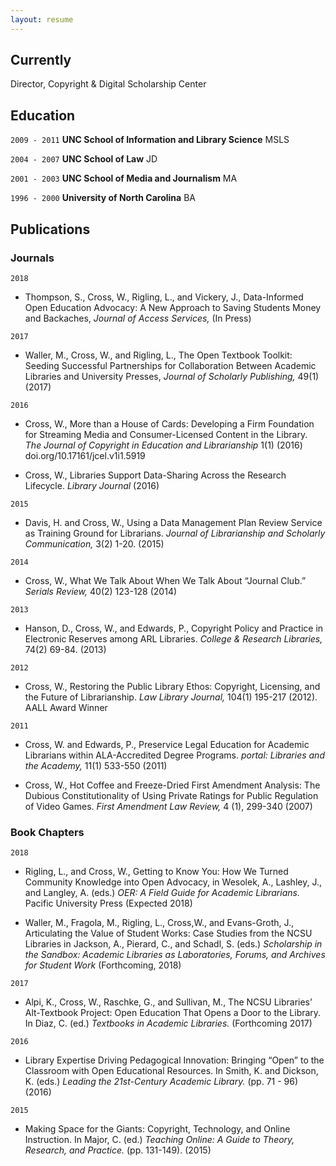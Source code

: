 ```yaml
---
layout: resume
---
```

## Currently

Director, Copyright & Digital Scholarship Center

## Education

`2009 - 2011`
__UNC School of Information and Library Science__
MSLS

`2004 - 2007`
__UNC School of Law__
JD 

`2001 - 2003`
__UNC School of Media and Journalism__
MA 

`1996 - 2000`
__University of North Carolina__
BA

## Publications

<!-- A list is also available [online](http://scholar.google.co.uk/citations?user=LTOTl0YAAAAJ) -->

### Journals

`2018`
- Thompson, S., Cross, W., Rigling, L., and Vickery, J., Data-Informed Open Education Advocacy: A New Approach to Saving Students Money and Backaches, _Journal of Access Services,_ (In Press)

`2017`
- Waller, M., Cross, W., and Rigling, L., The Open Textbook Toolkit: Seeding Successful Partnerships for Collaboration Between Academic Libraries and University Presses, _Journal of Scholarly Publishing,_ 49(1) (2017)

`2016`
- Cross, W., More than a House of Cards: Developing a Firm Foundation for Streaming Media and Consumer-Licensed Content in the Library. _The Journal of Copyright in Education and Librarianship_ 1(1) (2016) doi.org/10.17161/jcel.v1i1.5919

- Cross, W., Libraries Support Data-Sharing Across the Research Lifecycle. _Library Journal_ (2016)

`2015`
- Davis, H. and Cross, W., Using a Data Management Plan Review Service as Training Ground for Librarians. _Journal of Librarianship and Scholarly Communication,_ 3(2) 1-20. (2015)

`2014`
- Cross, W., What We Talk About When We Talk About “Journal Club.” _Serials Review,_ 40(2) 123-128 (2014)

`2013`
- Hanson, D., Cross, W., and Edwards, P., Copyright Policy and Practice in Electronic Reserves among ARL Libraries. _College & Research Libraries,_ 74(2) 69-84. (2013)

`2012`
- Cross, W., Restoring the Public Library Ethos: Copyright, Licensing, and the Future of Librarianship. _Law Library Journal,_ 104(1) 195-217 (2012). AALL Award Winner

`2011`
- Cross, W. and Edwards, P., Preservice Legal Education for Academic Librarians within ALA-Accredited Degree Programs. _portal: Libraries and the Academy,_ 11(1) 533-550 (2011)

- Cross, W., Hot Coffee and Freeze-Dried First Amendment Analysis: The Dubious Constitutionality of Using Private Ratings for Public Regulation of Video Games. _First Amendment Law Review,_ 4 (1), 299-340 (2007)

### Book Chapters

`2018`
- Rigling, L., and Cross, W., Getting to Know You: How We Turned Community Knowledge into Open Advocacy, in Wesolek, A., Lashley, J., and Langley, A. (eds.) _OER: A Field Guide for Academic Librarians._ Pacific University Press (Expected 2018)

- Waller, M., Fragola, M., Rigling, L., Cross,W., and Evans-Groth, J., Articulating the Value of Student Works: Case Studies from the NCSU Libraries in Jackson, A., Pierard, C., and Schadl, S. (eds.) _Scholarship in the Sandbox: Academic Libraries as Laboratories, Forums, and Archives for Student Work_ (Forthcoming, 2018) 

`2017`
- Alpi, K., Cross, W., Raschke, G., and Sullivan, M., The NCSU Libraries’ Alt-Textbook Project: Open Education That Opens a Door to the Library. In Diaz, C. (ed.) _Textbooks in Academic Libraries._ (Forthcoming 2017)

`2016`
- Library Expertise Driving Pedagogical Innovation: Bringing “Open” to the Classroom with Open Educational Resources. In Smith, K. and Dickson, K. (eds.) _Leading the 21st-Century Academic Library._ (pp. 71 - 96) (2016)

`2015`
- Making Space for the Giants: Copyright, Technology, and Online Instruction. In Major, C. (ed.) _Teaching Online: A Guide to Theory, Research, and Practice._ (pp. 131-149). (2015)


<!-- ### Footer

Last updated: June 2017 -->



